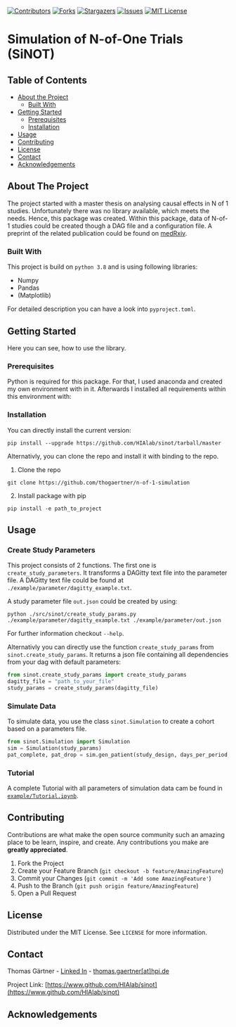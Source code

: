 
[![Contributors][contributors-shield]][contributors-url]
[![Forks][forks-shield]][forks-url]
[![Stargazers][stars-shield]][stars-url]
[![Issues][issues-shield]][issues-url]
[![MIT License][license-shield]][license-url]

# Simulation of N-of-One Trials (SiNOT)

<!-- TABLE OF CONTENTS -->
## Table of Contents

* [About the Project](#about-the-project)
  * [Built With](#built-with)
* [Getting Started](#getting-started)
  * [Prerequisites](#prerequisites)
  * [Installation](#installation)
* [Usage](#usage)
* [Contributing](#contributing)
* [License](#license)
* [Contact](#contact)
* [Acknowledgements](#acknowledgements)



<!-- ABOUT THE PROJECT -->
## About The Project
The project started with a master thesis on analysing causal effects in N of 1 studies. Unfortunately there was no library available, which meets the needs. Hence, this package was created. Within this package, data of N-of-1 studies could be created though a DAG file and a configuration file. A preprint of the related publication could be found on [medRxiv](https://www.medrxiv.org/content/10.1101/2022.07.21.22277832v1).

### Built With
This project is build on `python 3.8` and is using following libraries: 
* Numpy
* Pandas
* (Matplotlib)

For detailed description you can have a look into `pyproject.toml`.


<!-- GETTING STARTED -->
## Getting Started
Here you can see, how to use the library.

### Prerequisites

Python is required for this package. For that, I used anaconda and created my own environment with in it. 
Afterwards I installed all requirements within this environment with:


### Installation

You can directly install the current version: 
```shell
pip install --upgrade https://github.com/HIAlab/sinot/tarball/master
```

Alternativly, you can clone the repo and install it with binding to the repo.
1. Clone the repo
```shell
git clone https://github.com/thogaertner/n-of-1-simulation
```
2. Install package with pip
```shell
pip install -e path_to_project
```



<!-- USAGE EXAMPLES -->
## Usage

### Create Study Parameters
This project consists of 2 functions. The first one is `create_study_parameters`. It transforms a DAGitty text file into the parameter file.
A DAGitty text file could be found at `./example/parameter/dagitty_example.txt`. 

A study parameter file `out.json` could be created by using:
```shell
python ./src/sinot/create_study_params.py ./example/parameter/dagitty_example.txt ./example/parameter/out.json
```

For further information checkout `--help`.

Alternativly you can directly use the function `create_study_params` from `sinot.create_study_params`. It returns a json file containing all dependencies from your dag with default parameters:

```python
from sinot.create_study_params import create_study_params
dagitty_file = "path_to_your_file"
study_params = create_study_params(dagitty_file)
```

### Simulate Data

To simulate data, you use the class `sinot.Simulation` to create a cohort based on a parameters file.

```python
from sinot.Simulation import Simulation
sim = Simulation(study_params)
pat_complete, pat_drop = sim.gen_patient(study_design, days_per_period, drop_out=drop_out)
```

### Tutorial

A complete Tutorial with all parameters of simulation data cam be found in [`example/Tutorial.ipynb`](example/Tutorial.ipynb).


<!-- CONTRIBUTING -->
## Contributing

Contributions are what make the open source community such an amazing place to be learn, inspire, and create. Any contributions you make are **greatly appreciated**.

1. Fork the Project
2. Create your Feature Branch (`git checkout -b feature/AmazingFeature`)
3. Commit your Changes (`git commit -m 'Add some AmazingFeature'`)
4. Push to the Branch (`git push origin feature/AmazingFeature`)
5. Open a Pull Request



<!-- LICENSE -->
## License

Distributed under the MIT License. See `LICENSE` for more information.



<!-- CONTACT -->
## Contact

Thomas Gärtner - [Linked In][linkedin-url] - [thomas.gaertner[at]hpi.de](mailto:thomas.gaertner@hpi.de)

Project Link: [https://www.github.com/HIAlab/sinot](https://www.github.com/HIAlab/sinot)



<!-- ACKNOWLEDGEMENTS -->
## Acknowledgements

<!-- MARKDOWN LINKS & IMAGES -->
<!-- https://www.markdownguide.org/basic-syntax/#reference-style-links -->
[contributors-shield]: https://img.shields.io/github/contributors/thogaertner/sinot.svg?style=flat-square
[contributors-url]: https://github.com/thogaertner/sinot/graphs/contributors
[forks-shield]: https://img.shields.io/github/forks/thogaertner/sinot.svg?style=flat-square
[forks-url]: https://github.com/thogaertner/sinot/network/members
[stars-shield]: https://img.shields.io/github/stars/thogaertner/sinot.svg?style=flat-square
[stars-url]: vhttps://github.com/thogaertner/sinot/stargazers
[issues-shield]: https://img.shields.io/github/issues/thogaertner/sinot.svg?style=flat-square
[issues-url]: https://github.com/thogaertner/sinot/issues
[license-shield]: https://img.shields.io/github/license/thogaertner/sinot.svg?style=flat-square
[license-url]: https://github.com/thogaertner/sinot/blob/master/LICENSE
[linkedin-shield]: https://img.shields.io/badge/-LinkedIn-black.svg?style=flat-square&logo=linkedin&colorB=555
[linkedin-url]: https://www.linkedin.com/in/thomas-g%C3%A4rtner-490658143/
